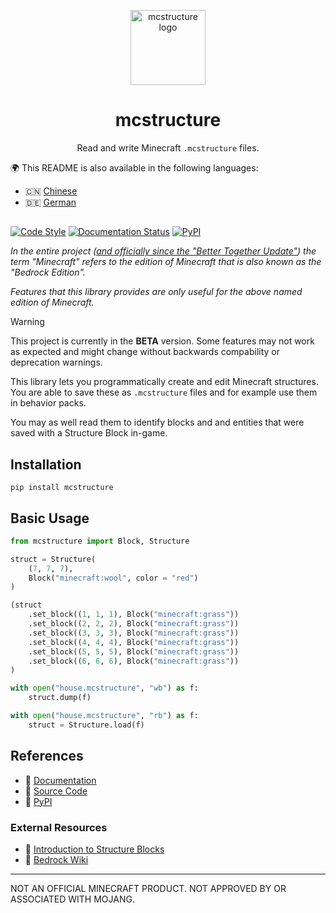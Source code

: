 <p align="center">
  <img
    src="https://raw.githubusercontent.com/phoenixr-codes/mcstructure/main/logo.png"
    width="120px"
    align="center" alt="mcstructure logo"
  />
  <h1 align="center">mcstructure</h1>
  <p align="center">
    Read and write Minecraft <code>.mcstructure</code> files.
  </p>
</p>

🌍 This README is also available in the following
languages:

* 🇨🇳 [Chinese](./README_CN.md)
* 🇩🇪 [German](./README_DE.md)


<!-- Not really accessible ♿️ but we get a prettier line
than the default "<hr/>" or "---" --> 
<h2></h2>

[![Code Style](https://img.shields.io/badge/code%20style-black-000000.svg?style=for-the-badge)](https://github.com/psf/black)
[![Documentation Status](https://readthedocs.org/projects/mcstructure/badge/?style=for-the-badge&version=latest)](https://mcstructure.readthedocs.io/en/latest/?badge=latest)
[![PyPI](https://img.shields.io/pypi/v/mcstructure?style=for-the-badge)](https://pypi.org/project/mcstructure)

_In the entire project ([and officially since 
the "Better Together Update"](https://www.minecraft.net/de-de/article/all-news-e3)) the term
"Minecraft" refers to the edition of Minecraft
that is also known as the "Bedrock Edition"._

_Features that this library provides are only
useful for the above named edition of Minecraft._

> [!WARNING]
> This project is currently in the **BETA** version. Some
> features may not work as expected and might change without backwards compability or deprecation warnings.

<!-- start elevator-pitch -->

This library lets you programmatically create
and edit Minecraft structures. You are able to
save these as ``.mcstructure`` files and for
example use them in behavior packs.

You may as well read them to identify blocks and
and entities that were saved with a Structure
Block in-game.

<!-- end elevator-pitch -->

Installation
------------

```console
pip install mcstructure
```


Basic Usage
-----------

```python
from mcstructure import Block, Structure

struct = Structure(
    (7, 7, 7),
    Block("minecraft:wool", color = "red")
)

(struct
    .set_block((1, 1, 1), Block("minecraft:grass"))
    .set_block((2, 2, 2), Block("minecraft:grass"))
    .set_block((3, 3, 3), Block("minecraft:grass"))
    .set_block((4, 4, 4), Block("minecraft:grass"))
    .set_block((5, 5, 5), Block("minecraft:grass"))
    .set_block((6, 6, 6), Block("minecraft:grass"))
)

with open("house.mcstructure", "wb") as f:
    struct.dump(f)
```

```python
with open("house.mcstructure", "rb") as f:
    struct = Structure.load(f)
```


References
----------

* 📖 [Documentation](https://mcstructure.readthedocs.io/en/latest/)
* 📁 [Source Code](https://github.com/phoenixr-codes/mcstructure)
* 🐍 [PyPI](https://pypi.org/project/mcstructure/)

### External Resources

* 👋 [Introduction to Structure Blocks](https://learn.microsoft.com/en-us/minecraft/creator/documents/introductiontostructureblocks)
* 📖 [Bedrock Wiki](https://wiki.bedrock.dev/nbt/mcstructure.html#file-format)


--------------------------------------------

NOT AN OFFICIAL MINECRAFT PRODUCT.
NOT APPROVED BY OR ASSOCIATED WITH MOJANG.
